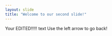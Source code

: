 ```yaml
---
layout: slide
title: "Welcome to our second slide!"
---
```

Your EDITED!!!!! text
Use the left arrow to go back!
